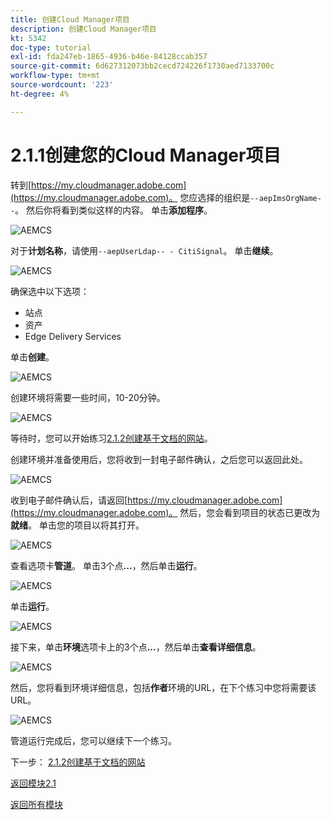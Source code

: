 ```yaml
---
title: 创建Cloud Manager项目
description: 创建Cloud Manager项目
kt: 5342
doc-type: tutorial
exl-id: fda247eb-1865-4936-b46e-84128ccab357
source-git-commit: 6d627312073bb2cecd724226f1730aed7133700c
workflow-type: tm+mt
source-wordcount: '223'
ht-degree: 4%

---
```


# 2.1.1创建您的Cloud Manager项目

转到[https://my.cloudmanager.adobe.com](https://my.cloudmanager.adobe.com)。 您应选择的组织是`--aepImsOrgName--`。 然后你将看到类似这样的内容。 单击&#x200B;**添加程序**。

![AEMCS](./images/aemcs1.png)

对于&#x200B;**计划名称**，请使用`--aepUserLdap-- - CitiSignal`。 单击&#x200B;**继续**。

![AEMCS](./images/aemcs2.png)

确保选中以下选项：

- 站点
- 资产
- Edge Delivery Services

单击&#x200B;**创建**。

![AEMCS](./images/aemcs3.png)

创建环境将需要一些时间，10-20分钟。

![AEMCS](./images/aemcs4.png)

等待时，您可以开始练习[2.1.2创建基于文档的网站](./ex2.md)。

创建环境并准备使用后，您将收到一封电子邮件确认，之后您可以返回此处。

![AEMCS](./images/aemcs5.png)

收到电子邮件确认后，请返回[https://my.cloudmanager.adobe.com](https://my.cloudmanager.adobe.com)。 然后，您会看到项目的状态已更改为&#x200B;**就绪**。 单击您的项目以将其打开。

![AEMCS](./images/aemcs6.png)

查看选项卡&#x200B;**管道**。 单击3个点&#x200B;**...**，然后单击&#x200B;**运行**。

![AEMCS](./images/aemcs7.png)

单击&#x200B;**运行**。

![AEMCS](./images/aemcs8.png)

接下来，单击&#x200B;**环境**&#x200B;选项卡上的3个点&#x200B;**...**，然后单击&#x200B;**查看详细信息**。

![AEMCS](./images/aemcs9.png)

然后，您将看到环境详细信息，包括&#x200B;**作者**&#x200B;环境的URL，在下个练习中您将需要该URL。

![AEMCS](./images/aemcs10.png)

管道运行完成后，您可以继续下一个练习。

下一步： [2.1.2创建基于文档的网站](./ex2.md)

[返回模块2.1](./aemcs.md)

[返回所有模块](./../../../overview.md)
